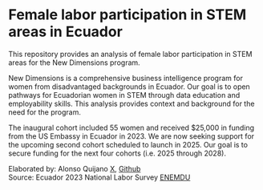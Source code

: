 # Female labor participation in STEM areas in Ecuador
This repository provides an analysis of female labor participation in STEM areas for the New Dimensions program.

New Dimensions is a comprehensive business intelligence program for women from disadvantaged backgrounds in Ecuador. Our goal is to open pathways for Ecuadorian women in STEM through data education and employability skills. This analysis provides context and background for the need for the program.

The inaugural cohort included 55 women and received $25,000 in funding from the US Embassy in Ecuador in 2023. We are now seeking support for the upcoming second cohort scheduled to launch in 2025. Our goal is to secure funding for the next four cohorts (i.e. 2025 through 2028).

Elaborated by: Alonso Quijano [X](https://x.com/aquijanoruiz), [Github](https://github.com/aquijanoruiz)  
Source: Ecuador 2023 National Labor Survey [ENEMDU](https://www.ecuadorencifras.gob.ec/enemdu-anual/)
